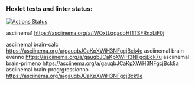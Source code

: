 ### Hexlet tests and linter status:
[![Actions Status](https://github.com/maryia-galetskaya/python-project-lvl1/workflows/hexlet-check/badge.svg)](https://github.com/maryia-galetskaya/python-project-lvl1/actions)

asciinema1 https://asciinema.org/a/lWOxtLqqacbHf1TSFRnxLiF0j

asciinemal brain-calc https://asciinema.org/a/gauqbJCaKpXWiH3NFgcjBck4o
asciinemal brain-evenno https://asciinema.org/a/gauqbJCaKpXWiH3NFgcjBck7u
asciinemal brain-primeno https://asciinema.org/a/gauqbJCaKpXWiH3NFgcjBck8a 
asciinemal brain-progrgressionno https://asciinema.org/a/gauqbJCaKpXWiH3NFgcjBck9e